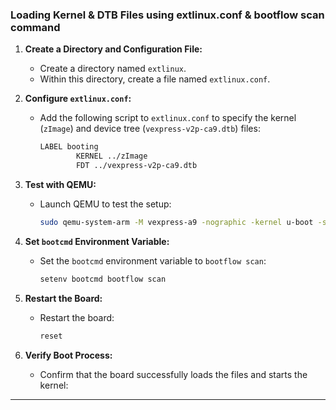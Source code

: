 ### Loading Kernel & DTB Files using extlinux.conf & bootflow scan command

1. **Create a Directory and Configuration File:**
   - Create a directory named `extlinux`.
   - Within this directory, create a file named `extlinux.conf`.



2. **Configure `extlinux.conf`:**
   - Add the following script to `extlinux.conf` to specify the kernel (`zImage`) and device tree (`vexpress-v2p-ca9.dtb`) files:

     ```bash
     LABEL booting
             KERNEL ../zImage
             FDT ../vexpress-v2p-ca9.dtb
     ```

3. **Test with QEMU:**
   - Launch QEMU to test the setup:

     ```bash
     sudo qemu-system-arm -M vexpress-a9 -nographic -kernel u-boot -sd sd.img
     ```

4. **Set `bootcmd` Environment Variable:**
   - Set the `bootcmd` environment variable to `bootflow scan`:

     ```bash
     setenv bootcmd bootflow scan
     ```

5. **Restart the Board:**
   - Restart the board:

     ```bash
     reset
     ```

6. **Verify Boot Process:**
   - Confirm that the board successfully loads the files and starts the kernel:



---
